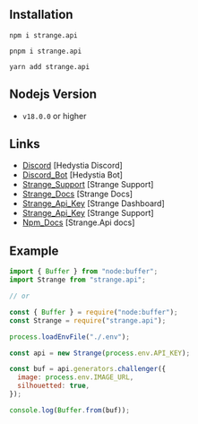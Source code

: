 ## Installation

```
npm i strange.api

pnpm i strange.api

yarn add strange.api
```

## Nodejs Version

- `v18.0.0` or higher

## Links

- [Discord](https://discord.gg/aXvuUpvRQs) [Hedystia Discord]
- [Discord_Bot](https://hedystia.com) [Hedystia Bot]
- [Strange_Support](https://discord.gg/Pt97u5MkAr) [Strange Support]
- [Strange_Docs](https://strangeapi.hostz.me/docs) [Strange Docs]
- [Strange_Api_Key](https://strangeapi.hostz.me/dashboard) [Strange Dashboard]
- [Strange_Api_Key](https://discord.gg/Pt97u5MkAr) [Strange Support]
- [Npm_Docs](https://docs.hedystia.com/strange/start) [Strange.Api docs]

## Example

```js
import { Buffer } from "node:buffer";
import Strange from "strange.api";

// or

const { Buffer } = require("node:buffer");
const Strange = require("strange.api");

process.loadEnvFile("./.env");

const api = new Strange(process.env.API_KEY);

const buf = api.generators.challenger({
  image: process.env.IMAGE_URL,
  silhouetted: true,
});

console.log(Buffer.from(buf));
```
